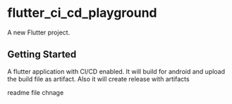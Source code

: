 # flutter_ci_cd_playground

A new Flutter project.

## Getting Started

A flutter application with CI/CD enabled. It will build for android and upload the build file as artifact. Also it will create release with artifacts

readme file chnage
